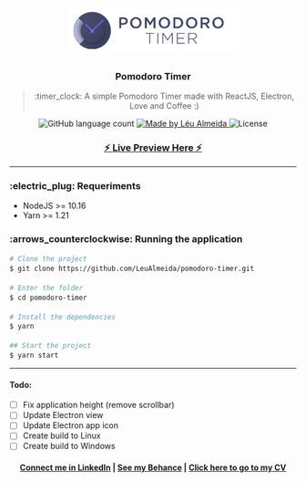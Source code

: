 <h1 align="center">
  <img alt="Pomodoro" title="Pomodoro" src=".github/pomodoro-logo.png" width="300" />
</h1>

<h3 align="center">
  Pomodoro Timer
</h3>

<blockquote align="center">
:timer_clock: A simple Pomodoro Timer made with ReactJS, Electron, Love and Coffee :)
</blockquote>

<p align="center">
  <img alt="GitHub language count" src="https://img.shields.io/github/languages/count/LeuAlmeida/pomodoro-timer?color=%2304D361">

  <a href="https://rocketseat.com.br">
    <img alt="Made by Léu Almeida" src="https://img.shields.io/badge/made%20by-Léu%20Almeida-%2304D361">
  </a>

  <img alt="License" src="https://img.shields.io/badge/license-MIT-%2304D361">

</p>

<p align="center">
<h3 align="center">
  <a href="https://leunardo.dev/pomodoro" target="_blank">
    ⚡ Live Preview Here ⚡
  </a>
</h3>
</p>

<hr/>

<h3>:electric_plug: Requeriments</h3>

* NodeJS >= 10.16
* Yarn >= 1.21

<h3>:arrows_counterclockwise: Running the application</h3>

```bash
# Clone the project
$ git clone https://github.com/LeuAlmeida/pomodoro-timer.git

# Enter the folder
$ cd pomodoro-timer

# Install the dependencies
$ yarn

## Start the project
$ yarn start
```

<hr/>

#### Todo:
- [ ] Fix application height (remove scrollbar)
- [ ] Update Electron view
- [ ] Update Electron app icon
- [ ] Create build to Linux
- [ ] Create build to Windows

<h4 align="center">
<a href="http://linkedin.com/in/leonardoalmeida99">Connect me in LinkedIn</a> | <a href="http://behance.net/almeida99">See my Behance</a> | <a href="https://leunardo.dev">Click here to go to my CV</a>
</h4>
